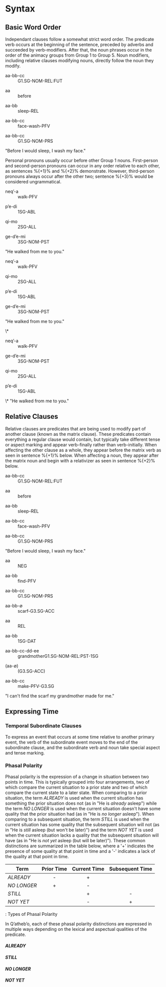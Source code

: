 # Syntax

## Basic Word Order

Independant clauses follow a somewhat strict word order.  The predicate verb occurs at the beginning of the sentence, preceded by adverbs and succeeded by verb-modifiers.  After that, the noun phrases occur in the order of the animacy groups from Group 1 to Group 5.  Noun modifiers, including relative clauses modifying nouns, directly follow the noun they modify.

<div class="gloss">
<p class="number"></p>
<div class="interlinear">
<dl> <dt>aa-bb-cc</dt> <dd><abbr>G1.SG-NOM-REL:FUT</abbr></dd> </dl>
<dl> <dt>aa</dt> <dd>before</dd> </dl>
<dl> <dt>aa-bb</dt> <dd>sleep<abbr>-REL</abbr></dd> </dl>
<dl> <dt>aa-bb-cc</dt> <dd>face-wash<abbr>-PFV</abbr></dd> </dl>
<dl> <dt>aa-bb-cc</dt> <dd><abbr>G1.SG-NOM-PRS</abbr></dd> </dl>
</div>
<p class="freetranslation">"Before I would sleep, I wash my face."</p>
</div>

Personal pronouns usually occur before other Group 1 nouns.  First-person and second-person pronouns can occur in any order relative to each other, as sentences %{+1}% and %{+2}% demonstrate.  However, third-person pronouns always occur after the other two; sentence %{+3}% would be considered ungrammatical.

<div class="gloss">
<p class="number"></p>
<div class="interlinear">
<dl> <dt>neqʼ-a</dt> <dd>walk<abbr>-PFV</abbr></dd> </dl>
<dl> <dt>pʼe-di</dt> <dd><abbr>1SG-ABL</abbr></dd> </dl>
<dl> <dt>qi-mo</dt> <dd><abbr>2SG-ALL</abbr></dd> </dl>
<dl> <dt>ge-dʼe-mi</dt> <dd><abbr>3SG-NOM-PST</abbr></dd> </dl>
</div>
<p class="freetranslation">"He walked from me to you."</p>
</div>

<div class="gloss">
<p class="number"></p>
<div class="interlinear">
<dl> <dt>neqʼ-a</dt> <dd>walk<abbr>-PFV</abbr></dd> </dl>
<dl> <dt>qi-mo</dt> <dd><abbr>2SG-ALL</abbr></dd> </dl>
<dl> <dt>pʼe-di</dt> <dd><abbr>1SG-ABL</abbr></dd> </dl>
<dl> <dt>ge-dʼe-mi</dt> <dd><abbr>3SG-NOM-PST</abbr></dd> </dl>
</div>
<p class="freetranslation">"He walked from me to you."</p>
</div>

<div class="gloss">
<p class="number"></p>
<div class="interlinear">
<dl> <dt>\*</dt> <dd></dd> </dl>
<dl> <dt>neqʼ-a</dt> <dd>walk<abbr>-PFV</abbr></dd> </dl>
<dl> <dt>ge-dʼe-mi</dt> <dd><abbr>3SG-NOM-PST</abbr></dd> </dl>
<dl> <dt>qi-mo</dt> <dd><abbr>2SG-ALL</abbr></dd> </dl>
<dl> <dt>pʼe-di</dt> <dd><abbr>1SG-ABL</abbr></dd> </dl>
</div>
<p class="freetranslation">\* "He walked from me to you."</p>
</div>

## Relative Clauses

Relative clauses are predicates that are being used to modify part of another clause (known as the matrix clause).  These predicates contain everything a regular clause would contain, but typically take different tense or aspect marking and appear verb-finally rather than verb-initially.  When affecting the other clause as a whole, they appear before the matrix verb as seen in sentence %{+1}% below.  When affecting a noun, they appear after the matrix noun and begin with a relativizer as seen in sentence %{+2}% below.

<div class="gloss">
<p class="number"></p>
<div class="interlinear">
<dl> <dt>aa-bb-cc</dt> <dd><abbr>G1.SG-NOM-REL:FUT</abbr></dd> </dl>
<dl> <dt>aa</dt> <dd>before</dd> </dl>
<dl> <dt>aa-bb</dt> <dd>sleep<abbr>-REL</abbr></dd> </dl>
<dl> <dt>aa-bb-cc</dt> <dd>face-wash<abbr>-PFV</abbr></dd> </dl>
<dl> <dt>aa-bb-cc</dt> <dd><abbr>G1.SG-NOM-PRS</abbr></dd> </dl>
</div>
<p class="freetranslation">"Before I would sleep, I wash my face."</p>
</div>

<div class="gloss">
<p class="number"></p>
<div class="interlinear">
<dl> <dt>aa</dt> <dd><abbr>NEG</abbr></dd> </dl>
<dl> <dt>aa-bb</dt> <dd>find<abbr>-PFV</abbr></dd> </dl>
<dl> <dt>aa-bb-cc</dt> <dd><abbr>G1.SG-NOM-PRS</abbr></dd> </dl>
<dl> <dt>aa-bb-∅</dt> <dd>scarf<abbr>-G3.SG-ACC</abbr></dd> </dl>
<dl> <dt>aa</dt> <dd><abbr>REL</abbr></dd> </dl>
<dl> <dt>aa-bb</dt> <dd><abbr>1SG-DAT</abbr></dd> </dl>
<dl> <dt>aa-bb-cc-dd-ee</dt> <dd>grandmother<abbr>G1.SG-NOM-REL:PST-1SG</abbr></dd> </dl>
<dl> <dt>(aa-∅)</dt> <dd><abbr>(G3.SG-ACC)</abbr></dd> </dl>
<dl> <dt>aa-bb-cc</dt> <dd>make<abbr>-PFV-G3.SG</abbr></dd> </dl>
</div>
<p class="freetranslation">"I can't find the scarf my grandmother made for me."</p>
</div>



## Expressing Time

### Temporal Subordinate Clauses

To express an event that occurs at some time relative to another primary event, the verb of the subordinate event moves to the end of the subordinate clause, and the subordinate verb and noun take special aspect and tense marking.

### Phasal Polarity

Phasal polarity is the expression of a change in situation between two points in time.  This is typically grouped into four arrangements, two of which compare the current situation to a prior state and two of which compare the current state to a later state.  When comparing to a prior situation, the term *ALREADY* is used when the current situation has something the prior situation does not (as in "He is *already* asleep") while the term *NO LONGER* is used when the current situation doesn't have some quality that the prior situation had (as in "He is *no longer* asleep").  When comparing to a subsequent situation, the term *STILL* is used when the current situation has some quality that the subsequent situation will not (as in "He is *still* asleep (but won't be later)") and the term *NOT YET* is used when the current situation lacks a quality that the subsequent situation will have (as in "He is *not yet* asleep (but will be later)").  These common distinctions are summarized in the table below, where a '+' indicates the presence of some quality at that point in time and a '-' indicates a lack of the quality at that point in time.

| Term        | Prior Time | Current Time | Subsequent Time |
| ---         | :---:      | :---:        | :---:           |
| *ALREADY*   | -          | +            |                 |
| *NO LONGER* | +          | -            |                 |
| *STILL*     |            | +            | -               |
| *NOT YET*   |            | -            | +               |
: Types of Phasal Polarity

In Qʼathebʼo, each of these phasal polarity distinctions are expressed in multiple ways depending on the lexical and aspectual qualities of the predicate.

#### *ALREADY*

#### *STILL*

#### *NO LONGER*

#### *NOT YET*


